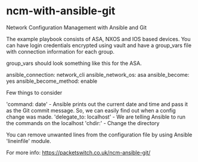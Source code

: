 # ncm-with-ansible-git

Network Configuration Management with Ansible and Git

The example playbook consists of ASA, NXOS and IOS based devices. You can have login credentials encrypted using vault and have a group_vars file with connection information for each group. 

group_vars should look something like this for the ASA. 

ansible_connection: network_cli
ansible_network_os: asa
ansible_become: yes
ansible_become_method: enable

Few things to consider

'command: date' - Ansible prints out the current date and time and pass it as the Git commit message. So, we can easily find out when a config change was made.
'delegate_to: localhost' - We are telling Ansible to run the commands on the localhost
'chdir:' - Change the directory

You can remove unwanted lines from the configuration file by using Ansible 'lineinfile' module.

For more info: https://packetswitch.co.uk/ncm-ansible-git/
